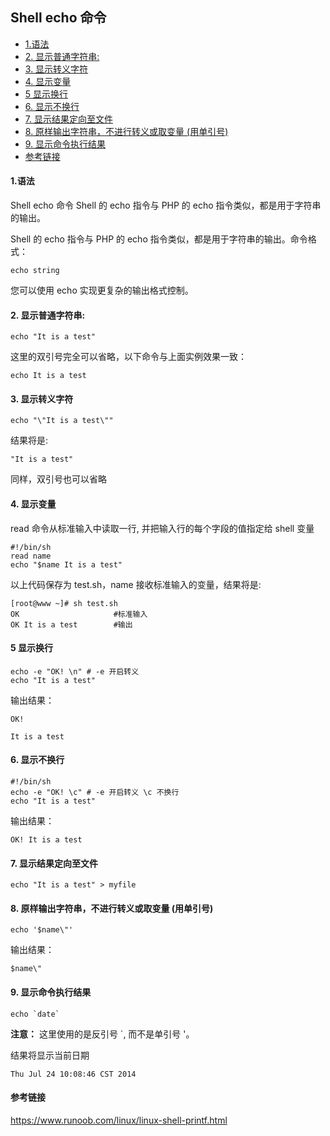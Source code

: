 ## Shell echo 命令

* [1.语法](#1语法)
* [2. 显示普通字符串:](#2-显示普通字符串)
* [3. 显示转义字符](#3-显示转义字符)
* [4. 显示变量](#4-显示变量)
* [5 显示换行](#5-显示换行)
* [6. 显示不换行](#6-显示不换行)
* [7. 显示结果定向至文件](#7-显示结果定向至文件)
* [8. 原样输出字符串，不进行转义或取变量 (用单引号)](#8-原样输出字符串不进行转义或取变量-用单引号)
* [9. 显示命令执行结果](#9-显示命令执行结果)
* [参考链接](#参考链接)

#### 1.语法

Shell echo 命令 Shell 的 echo 指令与 PHP 的 echo 指令类似，都是用于字符串的输出。

Shell 的 echo 指令与 PHP 的 echo 指令类似，都是用于字符串的输出。命令格式：

```
echo string
```

您可以使用 echo 实现更复杂的输出格式控制。

#### 2. 显示普通字符串:

```
echo "It is a test"
```

这里的双引号完全可以省略，以下命令与上面实例效果一致：

```
echo It is a test
```

#### 3. 显示转义字符

```
echo "\"It is a test\""
```

结果将是:

```
"It is a test"
```

同样，双引号也可以省略

#### 4. 显示变量

read 命令从标准输入中读取一行, 并把输入行的每个字段的值指定给 shell 变量

```
#!/bin/sh
read name 
echo "$name It is a test"
```

以上代码保存为 test.sh，name 接收标准输入的变量，结果将是:

```
[root@www ~]# sh test.sh
OK                     #标准输入
OK It is a test        #输出
```

#### 5 显示换行

```
echo -e "OK! \n" # -e 开启转义
echo "It is a test"
```

输出结果：

```
OK!

It is a test
```

#### 6. 显示不换行

```
#!/bin/sh
echo -e "OK! \c" # -e 开启转义 \c 不换行
echo "It is a test"
```

输出结果：

```
OK! It is a test
```

#### 7. 显示结果定向至文件

```
echo "It is a test" > myfile
```

#### 8. 原样输出字符串，不进行转义或取变量 (用单引号)

```
echo '$name\"'
```

输出结果：

```
$name\"
```

#### 9. 显示命令执行结果

```
echo `date`
```

**注意：** 这里使用的是反引号 `, 而不是单引号 '。

结果将显示当前日期

```
Thu Jul 24 10:08:46 CST 2014
```



#### 参考链接

https://www.runoob.com/linux/linux-shell-printf.html
